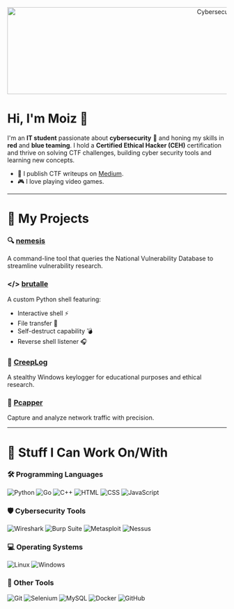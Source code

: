 <div align="center">
  <img src="https://i.gifer.com/RXi9.gif" alt="Cybersecurity Banner" width="1000" height="200">
</div>

# Hi, I'm Moiz 👋

I'm an **IT student** passionate about **cybersecurity** 🔐 and honing my skills in **red** and **blue teaming**. I hold a **Certified Ethical Hacker (CEH)** certification and thrive on solving CTF challenges, building cyber security tools and learning new concepts.
 
- 🔑 I publish CTF writeups on [Medium](https://medium.com/@rizzziom).
- 🎮 I love playing video games.

---

# 🚀 My Projects

### 🔍 **[nemesis](https://github.com/RIZZZIOM/nemesis.git)**
A command-line tool that queries the National Vulnerability Database to streamline vulnerability research.

### </> **[brutalle](https://github.com/RIZZZIOM/brutalle.git)**
A custom Python shell featuring:
- Interactive shell ⚡
- File transfer 📂
- Self-destruct capability 💣
- Reverse shell listener 🎧

### 🔑 **[CreepLog](https://github.com/RIZZZIOM/creeplog.git)**
A stealthy Windows keylogger for educational purposes and ethical research.

### 📡 **[Pcapper](https://github.com/RIZZZIOM/pcapper.git)**
Capture and analyze network traffic with precision.

---

# 🧩 Stuff I Can Work On/With

### 🛠️ Programming Languages
![Python](https://img.shields.io/badge/Python-3670A0?style=for-the-badge&logo=python&logoColor=ffdd54)
![Go](https://img.shields.io/badge/Go-00ADD8?style=for-the-badge&logo=go&logoColor=white)
![C++](https://img.shields.io/badge/C%2B%2B-00599C?style=for-the-badge&logo=c%2B%2B&logoColor=white)
![HTML](https://img.shields.io/badge/HTML5-E34F26?style=for-the-badge&logo=html5&logoColor=white)
![CSS](https://img.shields.io/badge/CSS3-1572B6?style=for-the-badge&logo=css3&logoColor=white)
![JavaScript](https://img.shields.io/badge/JavaScript-F7DF1E?style=for-the-badge&logo=javascript&logoColor=black)

### 🛡️ Cybersecurity Tools
![Wireshark](https://img.shields.io/badge/Wireshark-1679A7?style=for-the-badge&logo=wireshark&logoColor=white)
![Burp Suite](https://img.shields.io/badge/Burp_Suite-FF8700?style=for-the-badge&logo=burpsuite&logoColor=white)
![Metasploit](https://img.shields.io/badge/Metasploit-5082C2?style=for-the-badge&logo=metasploit&logoColor=white)
![Nessus](https://img.shields.io/badge/Nessus-45A049?style=for-the-badge&logo=tenable&logoColor=white)

### 💻 Operating Systems
![Linux](https://img.shields.io/badge/Linux-FCC624?style=for-the-badge&logo=linux&logoColor=black)
![Windows](https://img.shields.io/badge/Windows-0078D6?style=for-the-badge&logo=windows&logoColor=white)

### 🔧 Other Tools
![Git](https://img.shields.io/badge/Git-F05032?style=for-the-badge&logo=git&logoColor=white)
![Selenium](https://img.shields.io/badge/Selenium-43B02A?style=for-the-badge&logo=selenium&logoColor=white)
![MySQL](https://img.shields.io/badge/MySQL-4479A1?style=for-the-badge&logo=mysql&logoColor=white)
![Docker](https://img.shields.io/badge/Docker-2496ED?style=for-the-badge&logo=docker&logoColor=white)
![GitHub](https://img.shields.io/badge/GitHub-181717?style=for-the-badge&logo=github&logoColor=white)
